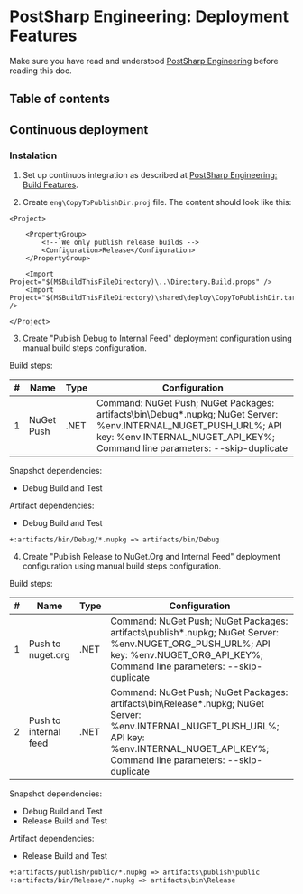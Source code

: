 # PostSharp Engineering: Deployment Features

Make sure you have read and understood [PostSharp Engineering](../README.md) before reading this doc.

## Table of contents

## Continuous deployment

### Instalation

1. Set up continuos integration as described at [PostSharp Engineering: Build Features](../build/README.md#continuous-integration).

2. Create `eng\CopyToPublishDir.proj` file. The content should look like this:

```
<Project>

    <PropertyGroup>
        <!-- We only publish release builds -->
        <Configuration>Release</Configuration>
    </PropertyGroup>

    <Import Project="$(MSBuildThisFileDirectory)\..\Directory.Build.props" />
    <Import Project="$(MSBuildThisFileDirectory)\shared\deploy\CopyToPublishDir.targets" />

</Project>
```

3. Create "Publish Debug to Internal Feed" deployment configuration using manual build steps configuration.

Build steps:

| # | Name | Type | Configuration |
| - | ---- | ---- | ------------- |
| 1 | NuGet Push | .NET | Command: NuGet Push; NuGet Packages: artifacts\bin\Debug\*.nupkg; NuGet Server: %env.INTERNAL_NUGET_PUSH_URL%; API key: %env.INTERNAL_NUGET_API_KEY%; Command line parameters: --skip-duplicate |

Snapshot dependencies:

- Debug Build and Test

Artifact dependencies:

- Debug Build and Test

```
+:artifacts/bin/Debug/*.nupkg => artifacts/bin/Debug
```

4. Create "Publish Release to NuGet.Org and Internal Feed" deployment configuration using manual build steps configuration.

Build steps:

| # | Name | Type | Configuration |
| - | ---- | ---- | ------------- |
| 1 | Push to nuget.org | .NET | Command: NuGet Push; NuGet Packages: artifacts\publish\*.nupkg; NuGet Server: %env.NUGET_ORG_PUSH_URL%; API key: %env.NUGET_ORG_API_KEY%; Command line parameters: --skip-duplicate |
| 2 | Push to internal feed | .NET | Command: NuGet Push; NuGet Packages: artifacts\bin\Release\*.nupkg; NuGet Server: %env.INTERNAL_NUGET_PUSH_URL%; API key: %env.INTERNAL_NUGET_API_KEY%; Command line parameters: --skip-duplicate |

Snapshot dependencies:

- Debug Build and Test
- Release Build and Test

Artifact dependencies:

- Release Build and Test

```
+:artifacts/publish/public/*.nupkg => artifacts\publish\public
+:artifacts/bin/Release/*.nupkg => artifacts\bin\Release
```